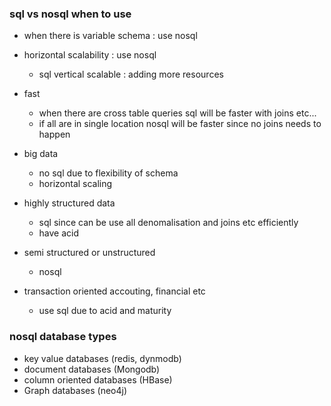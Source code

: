 ### sql vs nosql when to use
- when there is variable schema : use nosql
- horizontal scalability : use nosql
    - sql vertical scalable : adding more resources

- fast
    - when there are cross table queries sql will be faster with joins etc...
    - if all are in single location nosql will be faster since no joins needs to happen

- big data
    - no sql due to flexibility of schema
    - horizontal scaling

- highly structured data
    - sql since can be use all denomalisation and joins etc efficiently
    - have acid

- semi structured or unstructured
    - nosql

- transaction oriented accouting, financial etc
    - use sql due to acid and maturity



### nosql database types
- key value databases (redis, dynmodb)
- document databases (Mongodb)
- column oriented databases (HBase)
- Graph databases (neo4j)